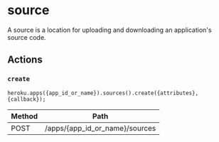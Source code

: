 # source

A source is a location for uploading and downloading an application's source code.

## Actions

### `create`

`heroku.apps({app_id_or_name}).sources().create({attributes}, {callback});`

Method | Path
--- | ---
POST | /apps/{app_id_or_name}/sources

